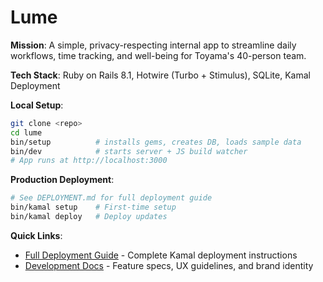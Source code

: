 # Lume

**Mission**: A simple, privacy-respecting internal app to streamline daily workflows, time tracking, and well-being for Toyama's 40-person team.

**Tech Stack**: Ruby on Rails 8.1, Hotwire (Turbo + Stimulus), SQLite, Kamal Deployment

**Local Setup**:
```bash
git clone <repo>
cd lume
bin/setup          # installs gems, creates DB, loads sample data
bin/dev            # starts server + JS build watcher
# App runs at http://localhost:3000
```

**Production Deployment**:
```bash
# See DEPLOYMENT.md for full deployment guide
bin/kamal setup    # First-time setup
bin/kamal deploy   # Deploy updates
```

**Quick Links**:
- [Full Deployment Guide](./DEPLOYMENT.md) - Complete Kamal deployment instructions
- [Development Docs](./dev_docs/) - Feature specs, UX guidelines, and brand identity
